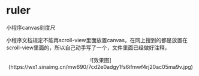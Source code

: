 # ruler
小程序canvas刻度尺

小程序文档规定不能再scroll-view里面放置canvas，在网上搜到的都是放置在scroll-view里面的，所以自己动手写了一个，文件里面已经做好注释。

<div align=center>
![效果图](https://wx1.sinaimg.cn/mw690/7cd2e0adgy1fs6ifmwf4rj20ac05ma9v.jpg)
</div>


